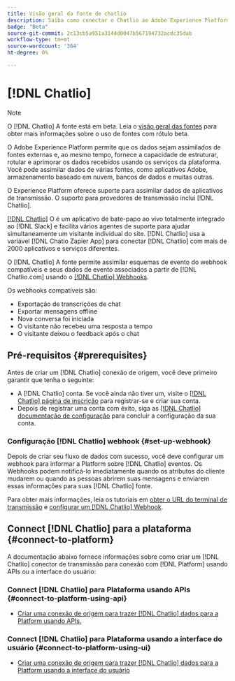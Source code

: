 ```yaml
---
title: Visão geral da fonte de chatlio
description: Saiba como conectar o Chatlio ao Adobe Experience Platform usando APIs ou a interface do usuário, aproveitando webhooks
badge: "Beta"
source-git-commit: 2c13cb5a951a3144d0047b567194732acdc35dab
workflow-type: tm+mt
source-wordcount: '364'
ht-degree: 0%

---
```


# [!DNL Chatlio]

>[!NOTE]
>
>O [!DNL Chatlio] A fonte está em beta. Leia o [visão geral das fontes](../../home.md#terms-and-conditions) para obter mais informações sobre o uso de fontes com rótulo beta.

O Adobe Experience Platform permite que os dados sejam assimilados de fontes externas e, ao mesmo tempo, fornece a capacidade de estruturar, rotular e aprimorar os dados recebidos usando os serviços da plataforma. Você pode assimilar dados de várias fontes, como aplicativos Adobe, armazenamento baseado em nuvem, bancos de dados e muitas outras.

O Experience Platform oferece suporte para assimilar dados de aplicativos de transmissão. O suporte para provedores de transmissão inclui [!DNL Chatlio].

[[!DNL Chatlio]](https://chatlio.com/) O é um aplicativo de bate-papo ao vivo totalmente integrado ao [!DNL Slack] e facilita vários agentes de suporte para ajudar simultaneamente um visitante individual do site. [!DNL Chatlio] usa a variável [!DNL Chatio Zapier App] para conectar [!DNL Chatlio] com mais de 2000 aplicativos e serviços diferentes.

O [!DNL Chatlio] A fonte permite assimilar esquemas de evento do webhook compatíveis e seus dados de evento associados a partir de [!DNL Chatlio.com] usando o [[!DNL Chatlio] Webhooks](https://chatlio.com/docs/webhooks/).

Os webhooks compatíveis são:

* Exportação de transcrições de chat
* Exportar mensagens offline
* Nova conversa foi iniciada
* O visitante não recebeu uma resposta a tempo
* O visitante deixou o feedback após o chat

## Pré-requisitos {#prerequisites}

Antes de criar um [!DNL Chatlio] conexão de origem, você deve primeiro garantir que tenha o seguinte:

* A [!DNL Chatlio] conta. Se você ainda não tiver um, visite o [[!DNL Chatlio] página de inscrição](https://chatlio.com/app/#/signup) para registrar-se e criar sua conta.
* Depois de registrar uma conta com êxito, siga as [[!DNL Chatlio] documentação de configuração](https://chatlio.com/docs/setup/) para concluir a configuração da sua conta.

### Configuração [!DNL Chatlio] webhook {#set-up-webhook}

Depois de criar seu fluxo de dados com sucesso, você deve configurar um webhook para informar a Platform sobre [!DNL Chatlio] eventos. Os Webhooks podem notificá-lo imediatamente quando os atributos do cliente mudarem ou quando as pessoas abrirem suas mensagens e enviarem essas informações para suas [!DNL Chatlio] fonte.

Para obter mais informações, leia os tutoriais em [obter o URL do terminal de transmissão](../../tutorials/ui/create/marketing-automation/chatlio-webhook.md#get-streaming-endpoint) e [configurar um [!DNL Chatlio] Webhook](../../tutorials/ui/create/marketing-automation/chatlio-webhook.md#set-up-webhook).

## Connect [!DNL Chatlio] para a plataforma {#connect-to-platform}

A documentação abaixo fornece informações sobre como criar um [!DNL Chatlio] conector de transmissão para conexão com [!DNL Platform] usando APIs ou a interface do usuário:

### Connect [!DNL Chatlio] para Plataforma usando APIs {#connect-to-platform-using-api}

* [Criar uma conexão de origem para trazer [!DNL Chatlio] dados para a Platform usando APIs.](../../tutorials/api/create/marketing-automation/chatlio-webhook.md)

### Connect [!DNL Chatlio] para Plataforma usando a interface do usuário {#connect-to-platform-using-ui}

* [Criar uma conexão de origem para trazer [!DNL Chatlio] dados para a Platform usando a interface do usuário](../../tutorials/ui/create/marketing-automation/chatlio-webhook.md)

